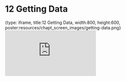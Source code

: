 # 12 Getting Data
 
{type: iframe, title:12 Getting Data, width:800, height:600, poster:resources/chapt_screen_images/getting-data.png}
![](https://datatrail-jhu.github.io/DataTrail/no_toc/getting-data.html)
 

 
